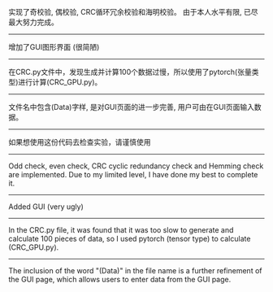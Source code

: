 实现了奇校验, 偶校验, CRC循环冗余校验和海明校验。
由于本人水平有限, 已尽最大努力完成。

------------------------------------------------------------
增加了GUI图形界面 (很简陋)

------------------------------------------------------------
在CRC.py文件中，发现生成并计算100个数据过慢，所以使用了pytorch(张量类型)进行计算(CRC_GPU.py)。

------------------------------------------------------------
文件名中包含(Data)字样, 是对GUI页面的进一步完善, 用户可由在GUI页面输入数据。

------------------------------------------------------------
如果想使用这份代码去检查实验，请谨慎使用

************************************************************

Odd check, even check, CRC cyclic redundancy check and Hemming check are implemented.
Due to my limited level, I have done my best to complete it.

------------------------------------------------------------
Added GUI (very ugly)

------------------------------------------------------------
In the CRC.py file, it was found that it was too slow to generate and calculate 100 pieces of data, so I used pytorch (tensor type) to calculate (CRC_GPU.py).

------------------------------------------------------------
The inclusion of the word "(Data)" in the file name is a further refinement of the GUI page, which allows users to enter data from the GUI page.
